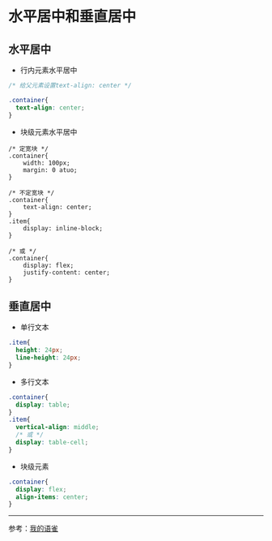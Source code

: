 # 水平居中和垂直居中

## 水平居中

- 行内元素水平居中

```css
/* 给父元素设置text-align: center */

.container{
  text-align: center;
}
```

- 块级元素水平居中

```
/* 定宽块 */
.container{
	width: 100px;
	margin: 0 atuo;
}

/* 不定宽块 */
.container{
	text-align: center;
}
.item{
	display: inline-block;
}

/* 或 */
.container{
	display: flex;
	justify-content: center;
}
```

## 垂直居中

- 单行文本

```css
.item{
  height: 24px;
  line-height: 24px;
}
```

- 多行文本

```css
.container{
  display: table;
}
.item{
  vertical-align: middle;
  /* 或 */
  display: table-cell;
}
```

- 块级元素

```css
.container{
  display: flex;
  align-items: center;
}
```

---

参考：[我的语雀](https://www.yuque.com/shijiatongxue/web)